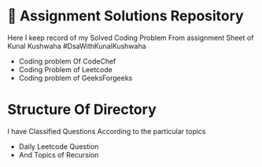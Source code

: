 <h1>📂 Assignment Solutions Repository</h1>

<p>Here I keep record of my Solved Coding Problem From assignment Sheet of Kunal Kushwaha #DsaWithKunalKushwaha </p>
<ul>
  <li>Coding problem Of CodeChef</li>
  <li>Coding Problem of Leetcode</li>
  <li>Coding problem of GeeksForgeeks</li>
</ul>
<h1>Structure Of Directory</h1>
<p>I have Classified Questions According to the particular topics</p>
<ul>
  <li> Daily Leetcode Question </li>
  <li>And Topics of Recursion </li>
</ul>

